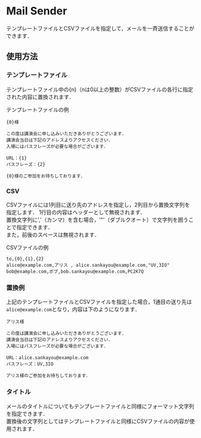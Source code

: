 # Mail Sender
テンプレートファイルとCSVファイルを指定して，メールを一斉送信することができます．


## 使用方法

### テンプレートファイル
テンプレートファイル中の{n}（nは0以上の整数）がCSVファイルの各行に指定された内容に置換されます．

テンプレートファイルの例
```
{0}様

この度は講演会に申し込みいただきありがとうございます．
講演会当日は下記のアドレスよりアクセスください．
入場にはパスフレーズが必要な場合がございます．

URL：{1}
パスフレーズ：{2}

{0}様のご参加をお待ちしております．
```

### CSV
CSVファイルには1列目に送り先のアドレスを指定し，2列目から置換文字列を指定します．
1行目の内容はヘッダーとして無視されます．  
置換文字列に','（カンマ）を含む場合，'"'（ダブルクオート）で文字列を囲うことで指定できます．  
また，前後のスペースは無視されます．

CSVファイルの例
```
to,{0},{1},{2}
alice@example.com,アリス , alice.sankayou@example.com,"UV,3IO"
bob@example.com,ボブ,bob.sankayou@example.com,PC2K7Q
```

### 置換例
上記のテンプレートファイルとCSVファイルを指定した場合，1通目の送り先は`alice@example.com`となり，内容は下のようになります．
```
アリス様

この度は講演会に申し込みいただきありがとうございます．
講演会当日は下記のアドレスよりアクセスください．
入場にはパスフレーズが必要な場合がございます．

URL：alice.sankayou@example.com
パスフレーズ：UV,3IO

アリス様のご参加をお待ちしております．
```

### タイトル
メールのタイトルについてもテンプレートファイルと同様にフォーマット文字列を指定できます．  
置換後の文字列としてはテンプレートファイルと同様にCSVファイルの内容が使用されます．
